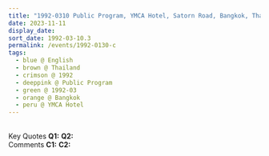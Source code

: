 ```yaml
---
title: "1992-0310 Public Program, YMCA Hotel, Satorn Road, Bangkok, Thailand (other date 0311)"
date: 2023-11-11
display_date: 
sort_date: 1992-03-10.3
permalink: /events/1992-0130-c
tags:
  - blue @ English
  - brown @ Thailand
  - crimson @ 1992
  - deeppink @ Public Program
  - green @ 1992-03
  - orange @ Bangkok
  - peru @ YMCA Hotel
---
```


<br>

<wave-list>
  <list-title color="DarkSeaGreen" width="55">Key Quotes</list-title>
  <list-item color="BlanchedAlmond" width="280"><b>Q1:</b> <i></i></list-item>
  <list-item color="Lavender" width="280"><b>Q2:</b> <i></i></list-item>
</wave-list>

<br>

<wave-list>
  <list-title color="DarkSeaGreen" width="55">Comments</list-title>
  <list-item color="BlanchedAlmond" width="280"><b>C1:</b> <i></i></list-item>
  <list-item color="Lavender" width="280"><b>C2:</b> <i></i></list-item>
</wave-list>